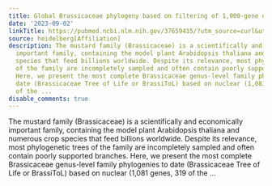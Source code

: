 ```yaml
---
title: Global Brassicaceae phylogeny based on filtering of 1,000-gene dataset
date: '2023-09-02'
linkTitle: https://pubmed.ncbi.nlm.nih.gov/37659415/?utm_source=curl&utm_medium=rss&utm_campaign=pubmed-2&utm_content=1FakS-2QOkCT8HsMOQP1bCRQ4YzyumYOmxmF0moLsQ3dFB1E9V&fc=20220326224207&ff=20230903180940&v=2.17.9.post6+86293ac
source: heidelberg[Affiliation]
description: The mustard family (Brassicaceae) is a scientifically and economically
  important family, containing the model plant Arabidopsis thaliana and numerous crop
  species that feed billions worldwide. Despite its relevance, most phylogenetic trees
  of the family are incompletely sampled and often contain poorly supported branches.
  Here, we present the most complete Brassicaceae genus-level family phylogenies to
  date (Brassicaceae Tree of Life or BrassiToL) based on nuclear (1,081 genes, 319
  of the ...
disable_comments: true
---
```

The mustard family (Brassicaceae) is a scientifically and economically important family, containing the model plant Arabidopsis thaliana and numerous crop species that feed billions worldwide. Despite its relevance, most phylogenetic trees of the family are incompletely sampled and often contain poorly supported branches. Here, we present the most complete Brassicaceae genus-level family phylogenies to date (Brassicaceae Tree of Life or BrassiToL) based on nuclear (1,081 genes, 319 of the ...